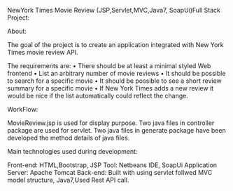 NewYork Times Movie Review (JSP,Servlet,MVC,Java7, SoapUi)Full Stack Project:

About:

The goal of the project is to create an application integrated with New York Times movie review API. 

The requirements are:
•	There should be at least a minimal styled Web frontend
•	List an arbitrary number of movie reviews 
•	It should be possible to search for a specific movie 
•	It should be possible to see a short review summary for a specific movie 
•	If New York Times adds a new review it would be nice if the list automatically could reflect the change. 

WorkFlow: 

MovieReview.jsp is used for display purpose. Two java files in controller package are used for servlet. Two java files in generate package have been developed the method details of java files.

Main technologies used during development:

Front-end: HTML,Bootstrap, JSP
Tool: Netbeans IDE, SoapUi
Application Server: Apache Tomcat
Back-end: Built with using servlet follwed MVC model structure, Java7,Used Rest API call.

